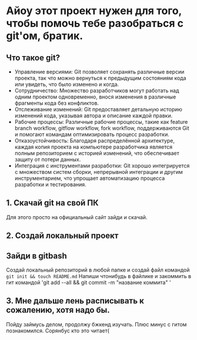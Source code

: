 # Айоу этот проект нужен для того, чтобы помочь тебе разобраться с git'ом, братик.

## Что такое git?
   -  Управление версиями: Git позволяет сохранять различные версии проекта, так что можно вернуться к предыдущим состояниям кода или увидеть, что было изменено и когда.
   -  Сотрудничество: Множество разработчиков могут работать над одним проектом одновременно, внося изменения в различные фрагменты кода без конфликтов.
   -  Отслеживание изменений: Git предоставляет детальную историю изменений кода, указывая автора и описание каждой правки.
   -  Рабочие процессы: Различные рабочие процессы, такие как feature branch workflow, gitflow workflow, fork workflow, поддерживаются Git и помогают командам оптимизировать процесс разработки.
   -  Отказоустойчивость: Благодаря распределённой архитектуре, каждая копия проекта на компьютере разработчика является полным репозиторием с историей изменений, что обеспечивает защиту от потери данных.
   -  Интеграция с инструментами разработки: Git хорошо интегрируется с множеством систем сборки, непрерывной интеграции и другим инструментарием, что упрощает автоматизацию процесса разработки и тестирования.

## 1. Скачай git на свой ПК

   Для этого просто на официальный сайт зайди и скачай.

## 2. Создай локальный проект

   Зайди в gitbash 
---------------
   Создай локальный репозиторий в любой папке и создай файл командой
`git init && touch README.md`
   Напиши чтонибудь в файлике и закоммить в гит командой
'git add --all && git commit -m "название коммита" '

## 3. Мне дальше лень расписывать к сожалению, хотя надо бы.
   Пойду займусь делом, продолжу бжкенд изучать. Плюс минус с гитом познакомился. Сорянбус кто это читает(
   